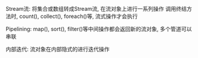 Stream流:
	将集合或数组转成Stream流, 在流对象上进行一系列操作
	调用终结方法时, count(), collect(), foreach()等, 流式操作才会执行
	
Pipelining:
	map(), sort(), filter()等中间操作都会返回新的流对象, 多个管道可以串联
	
内部迭代:
	流对象在内部隐式的进行迭代操作